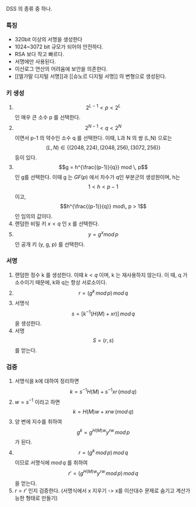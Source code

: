 DSS 의 종류 중 하나.

### 특징
- 320bit 이상의 서명을 생성한다
- 1024~3072 bit 규모가 되어야 안전하다.
- RSA 보다 작고 빠르다.
- 서명에만 사용된다.
- 이산로그 연산의 어려움에 보안을 의존한다.
- [[엘가말 디지털 서명]]과 [[슈노르 디지털 서명]] 의 변형으로 생성된다.

### 키 생성
1. $$2^{L-1}<p<2^L$$인 매우 큰 소수 p 를 선택한다.
2. $$2^{N-1}<q<2^N$$ 이면서 p-1 의 약수인 소수 q 를 선택한다. 이때,  L과 N 의 쌍 (L,N) 으로는$$(L, N) \in \{(2048,224), (2048, 256), (3072, 256)\}$$ 등이 있다.
3. $$g = h^{\frac{(p-1)}{q}} mod \, p$$인 g를 선택한다. 이때 g 는 $GF(p)$ 에서 차수가 q인 부분군의 생성원이며, h는$$1<h<p-1$$ 이고, $$h^{\frac{(p-1)}{q}} mod\, p > 1$$ 인 임의의 값이다.
4. 랜덤한 비밀 키 $x < q$ 인 x 를 선택한다.
5. $$y = g^xmod\, p$$ 인 공개 키 (y, g, p) 를 선택한다.


### 서명
1. 랜덤한 정수 k 를 생성한다. 이때 $k<q$ 이며, k 는 재사용하지 않는다.
    이 때, q 가 소수이기 때문에, k와 q는 항상 서로소이다.
2. $$r = (g^k\,mod\,p)\, mod\,q$$
3. 서명식 $$s = [k^{-1}(H(M) + xr)]\, mod\, q$$ 을 생성한다.
4. 서명 $$S=(r, s)$$ 를 얻는다.

### 검증
1. 서명식을 k에 대하여 정리하면$$k = s^{-1}H(M)+s^{-1}xr\, (mod\, q)$$
2. $w = s^{-1}$ 이라고 하면 $$k = H(M)w + xrw\, (mod\, q)$$
3. 양 변에 지수를 취하여$$g^k = g^{H(M)w}y^{rw}\, mod\, p$$가 된다.
4. $$r = (g^k\,mod\,p)\,mod\,q$$ 이므로 서명식에 $mod\,q$ 를 취하여 $$r' = (g^{H(M)w}y^{rw}\, mod\, p)\,mod \,q$$을 얻는다.
5. $r = r'$ 인지 검증한다.
    (서명식에서 x 지우기 -> x를 이산대수 문제로 숨기고 계산가능한 형태로 만들기)